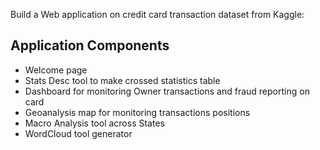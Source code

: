 Build a Web application on credit card transaction dataset from Kaggle:
## Application Components
- Welcome page
- Stats Desc tool to make crossed statistics table
- Dashboard for monitoring Owner transactions and fraud reporting on card
- Geoanalysis map for monitoring transactions positions
- Macro Analysis tool across States
- WordCloud tool generator
